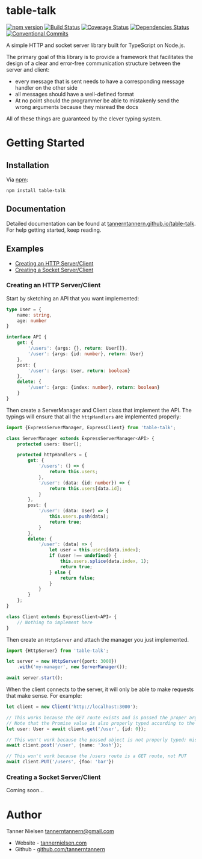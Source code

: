 # table-talk
[![npm version](https://badge.fury.io/js/table-talk.svg)](https://badge.fury.io/js/table-talk)
[![Build Status](https://travis-ci.org/tannerntannern/table-talk.svg?branch=master)](https://travis-ci.org/tannerntannern/table-talk)
[![Coverage Status](https://coveralls.io/repos/github/tannerntannern/table-talk/badge.svg?branch=master)](https://coveralls.io/github/tannerntannern/table-talk?branch=master)
[![Dependencies Status](https://david-dm.org/tannerntannern/table-talk/status.svg)](https://david-dm.org/tannerntannern/table-talk)
[![Conventional Commits](https://img.shields.io/badge/Conventional%20Commits-1.0.0-yellow.svg)](https://conventionalcommits.org)

A simple HTTP and socket server library built for TypeScript on Node.js.

The primary goal of this library is to provide a framework that facilitates the design of a clear and error-free
communication structure between the server and client:
* every message that is sent needs to have a corresponding message handler on the other side
* all messages should have a well-defined format
* At no point should the programmer be able to mistakenly send the wrong arguments because they misread the docs

All of these things are guaranteed by the clever typing system.

# Getting Started
## Installation
Via [npm](https://npmjs.com/table-talk):

`npm install table-talk`

## Documentation
Detailed documentation can be found at [tannerntannern.github.io/table-talk](https://tannerntannern.github.io/table-talk/).
For help getting started, keep reading.

## Examples
* [Creating an HTTP Server/Client](#creating-an-http-serverclient)
* [Creating a Socket Server/Client](#creating-a-socket-serverclient)

### Creating an HTTP Server/Client
Start by sketching an API that you want implemented:

```typescript
type User = {
	name: string,
	age: number
}

interface API {
	get: {
		'/users': {args: {}, return: User[]},
		'/user': {args: {id: number}, return: User}
	},
	post: {
		'/user': {args: User, return: boolean}
	},
	delete: {
		'/user': {args: {index: number}, return: boolean}
	}
}
```

Then create a ServerManager and Client class that implement the API.  The typings will
ensure that all the `httpHandlers` are implemented properly:
```typescript
import {ExpressServerManager, ExpressClient} from 'table-talk';

class ServerManager extends ExpressServerManager<API> {
	protected users: User[];

	protected httpHandlers = {
		get: {
			'/users': () => {
				return this.users;
			},
			'/user': (data: {id: number}) => {
				return this.users[data.id];
			}
		},
		post: {
			'/user': (data: User) => {
				this.users.push(data);
				return true;
			}
		},
		delete: {
			'/user': (data) => {
				let user = this.users[data.index];
				if (user !== undefined) {
					this.users.splice(data.index, 1);
					return true;
				} else {
					return false;
				}
			}
		}
	};
}

class Client extends ExpressClient<API> {
	// Nothing to implement here
}
```

Then create an `HttpServer` and attach the manager you just implemented.

```typescript
import {HttpServer} from 'table-talk';

let server = new HttpServer({port: 3000})
	.with('my-manager', new ServerManager());

await server.start();
```

When the client connects to the server, it will only be able to make requests that make sense.
For example:

```typescript
let client = new Client('http://localhost:3000');

// This works because the GET route exists and is passed the proper arguments
// Note that the Promise value is also properly typed according to the API
let user: User = await client.get('/user', {id: 0});

// This won't work because the passed object is not properly typed; missing prop 'age'
await client.post('/user', {name: 'Josh'});

// This won't work because the /users route is a GET route, not PUT
await client.PUT('/users', {foo: 'bar'})
```

### Creating a Socket Server/Client
Coming soon...

# Author
Tanner Nielsen <tannerntannern@gmail.com>
* Website - [tannernielsen.com](http://tannernielsen.com)
* Github - [github.com/tannerntannern](https://github.com/tannerntannern)